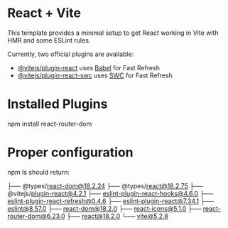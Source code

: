 # React + Vite

This template provides a minimal setup to get React working in Vite with HMR and some ESLint rules.

Currently, two official plugins are available:

- [@vitejs/plugin-react](https://github.com/vitejs/vite-plugin-react/blob/main/packages/plugin-react/README.md) uses [Babel](https://babeljs.io/) for Fast Refresh
- [@vitejs/plugin-react-swc](https://github.com/vitejs/vite-plugin-react-swc) uses [SWC](https://swc.rs/) for Fast Refresh


# Installed Plugins

npm install react-router-dom

# Proper configuration

npm ls should return:

├── @types/react-dom@18.2.24
├── @types/react@18.2.75
├── @vitejs/plugin-react@4.2.1
├── eslint-plugin-react-hooks@4.6.0
├── eslint-plugin-react-refresh@0.4.6
├── eslint-plugin-react@7.34.1
├── eslint@8.57.0
├── react-dom@18.2.0
├── react-icons@5.1.0
├── react-router-dom@6.23.0
├── react@18.2.0
└── vite@5.2.8